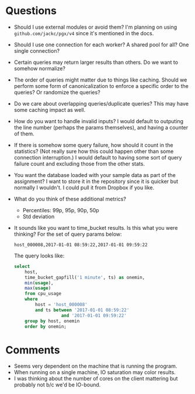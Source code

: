 Questions
=========

* Should I use external modules or avoid them? I'm planning on
  using `github.com/jackc/pgx/v4` since it's mentioned in the docs.
* Should I use one connection for each worker? A shared pool 
  for all? One single connection?
* Certain queries may return larger results than others. Do we
  want to somehow normalize?
* The order of queries might matter due to things like caching. 
  Should we perform some form of canonicalization to enforce
  a specific order to the queries? Or randomize the queries?
* Do we care about overlapping queries/duplicate queries? This
  may have some caching impact as well.
* How do you want to handle invalid inputs? I would default to
  outputing the line number (perhaps the params themselves),
  and having a counter of them.
* If there is somehow some query failure, how should it count
  in the statistics? (Not really sure how this could happen
  other than some connection interruption.) I would default to
  having some sort of query failure count and excluding those
  from the other stats.
* You want the database loaded with your sample data as part
  of the assignment? I want to store it in the repository since
  it is quicker but normally I wouldn't. I could pull it from
  Dropbox if you like.
* What do you think of these additional metrics?
    * Percentiles: 99p, 95p, 90p, 50p
    * Std deviation
* It sounds like you want to time_bucket results. Is this what
  you were thinking? For the set of query params below:
  ```csv
  host_000008,2017-01-01 08:59:22,2017-01-01 09:59:22
  ```

  The query looks like:
  ```sql
  select 
      host, 
      time_bucket_gapfill('1 minute', ts) as onemin, 
      min(usage), 
      max(usage) 
      from cpu_usage 
      where 
          host = 'host_000008'
          and ts between '2017-01-01 08:59:22' 
                    and '2017-01-01 09:59:22'
      group by host, onemin 
      order by onemin;
  ```

Comments
========
* Seems very dependent on the machine that is running the program.
* When running on a single machine, IO saturation may color 
  results.
* I was thinking about the number of cores on the client mattering
  but probably not b/c we'd be IO-bound.
